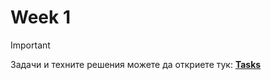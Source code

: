 # Week 1
> [!IMPORTANT]
> Задачи и техните решения можете да откриете тук:
>  [**Tasks**](https://github.com/cathy-09/Introduction-To-Programming/tree/main/Week%202/Tasks)
